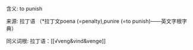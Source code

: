 含义:
to punish

来源:
拉丁语
（*拉丁文poena (=penalty),punire (=to punish)——英文字根字典）

同义词根:
拉丁语：[[√veng&vind&venge]]